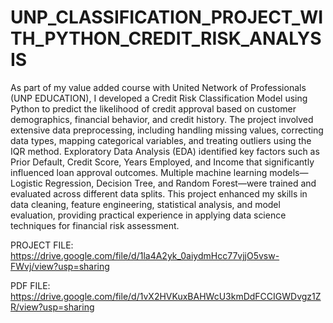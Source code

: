 # UNP_CLASSIFICATION_PROJECT_WITH_PYTHON_CREDIT_RISK_ANALYSIS

As part of my value added course with United Network of Professionals (UNP EDUCATION), I developed a Credit Risk Classification Model using Python to predict the likelihood of credit approval based on customer demographics, financial behavior, and credit history. The project involved extensive data preprocessing, including handling missing values, correcting data types, mapping categorical variables, and treating outliers using the IQR method. Exploratory Data Analysis (EDA) identified key factors such as Prior Default, Credit Score, Years Employed, and Income that significantly influenced loan approval outcomes. Multiple machine learning models—Logistic Regression, Decision Tree, and Random Forest—were trained and evaluated across different data splits. This project enhanced my skills in data cleaning, feature engineering, statistical analysis, and model evaluation, providing practical experience in applying data science techniques for financial risk assessment.

PROJECT FILE: https://drive.google.com/file/d/1la4A2yk_0aiydmHcc77vjjO5vsw-FWvj/view?usp=sharing

PDF FILE: https://drive.google.com/file/d/1vX2HVKuxBAHWcU3kmDdFCCIGWDvgz1ZR/view?usp=sharing
